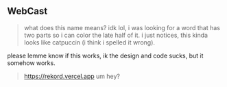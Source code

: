 ## WebCast
> what does this name means? idk lol, i was looking for a word that has two parts so i can color the late half of it.
> i just notices, this kinda looks like catpuccin (i think i spelled it wrong).

please lemme know if this works, ik the design and code sucks, but it somehow works.

> https://rekord.vercel.app
um hey?

